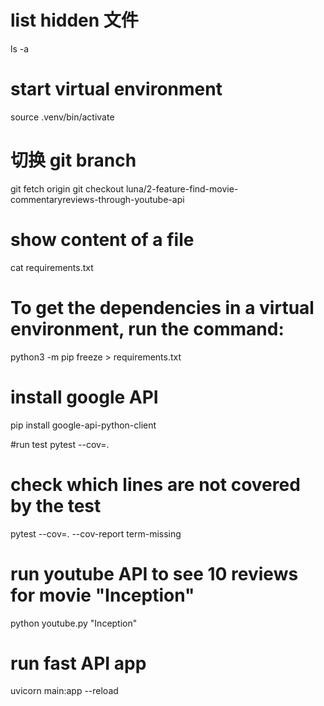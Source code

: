 # list hidden 文件
ls -a

# start virtual environment 
source .venv/bin/activate

# 切换 git branch
git fetch origin
git checkout luna/2-feature-find-movie-commentaryreviews-through-youtube-api

# show content of a file 
cat requirements.txt

# To get the dependencies in a virtual environment, run the command: 
python3 -m pip freeze > requirements.txt

# install google API
pip install google-api-python-client

#run test
pytest --cov=.

# check which lines are not covered by the test
pytest --cov=. --cov-report term-missing

# run youtube API to see 10 reviews for movie "Inception"
python youtube.py "Inception"

# run fast API app
uvicorn main:app --reload